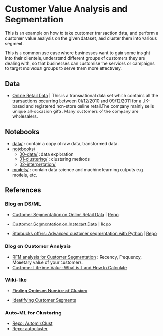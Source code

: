 # Customer Value Analysis and Segmentation

This is an example on how to take customer transaction data, and perform a customer value analysis on the given dataset, and cluster them into various segment. 

This is a common use case where businesses want to gain some insight into their clientele, understand different groups of customers they are dealing with, so that businesses can customise the services or campaigns to target individual groups to serve them more effectively.  

## Data
- [Online Retail Data](https://archive.ics.uci.edu/ml/datasets/online+retail) | This is a transnational data set which contains all the transactions occurring between 01/12/2010 and 09/12/2011 for a UK-based and registered non-store online retail.The company mainly sells unique all-occasion gifts. Many customers of the company are wholesalers.

## Notebooks
- [data/](../.aml/data/) : contain a copy of raw data, transformed data. 
- [notebooks/](./)
    - [00-data/](./00-data/) : data exploration
    - [01-clustering/](./01-clustering/) : clustering methods
    - [02-interpretation/](./02-interpretation/)
- [models/](../.aml/models/) : contain data science and machine learning outputs e.g. models, etc.

## References
### Blog on DS/ML
- [Customer Segmentation on Online Retail Data](https://towardsdatascience.com/the-most-important-data-science-tool-for-market-and-customer-segmentation-c9709ca0b64a) | [Repo](https://github.com/optiflow/rfm-customer-segmentation)

- [Customer Segmentation on Instacart Data](https://towardsdatascience.com/customer-segmentation-using-the-instacart-dataset-17e24be9c0fe) | [Repo](https://github.com/jrkreiger/instacart-analysis)

- [Starbucks offers: Advanced customer segmentation with Python](https://seifip.medium.com/starbucks-offers-advanced-customer-segmentation-with-python-737f22e245a4) | [Repo](https://github.com/seifip/starbucks-customer-segmentation)

### Blog on Customer Analysis
- [RFM analysis for Customer Segmentation](https://clevertap.com/blog/rfm-analysis/) : Recency, Frequency, Monetary value of your customers.
- [Customer Lifetime Value: What is it and How to Calculate](https://clevertap.com/blog/customer-lifetime-value/)

### Wiki-like
- [Finding Optimum Number of Clusters](https://en.wikipedia.org/wiki/Determining_the_number_of_clusters_in_a_data_set)

- [Identifying Customer Segments](https://www.ritchieng.com/machine-learning-project-customer-segments/)

### Auto-ML for Clustering
- [Repo: Automl4Clust](https://github.com/tschechlovdev/Automl4Clust)
- [Repo: autocluster](https://github.com/wywongbd/autocluster)
